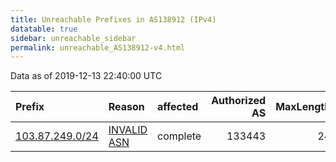 ```yaml
---
title: Unreachable Prefixes in AS138912 (IPv4)
datatable: true
sidebar: unreachable_sidebar
permalink: unreachable_AS138912-v4.html
---
```


Data as of 2019-12-13 22:40:00 UTC


<div class="datatable-begin"></div>

| Prefix                                                   | Reason                                                                                                  | affected   |   Authorized AS |   MaxLength | Anchor                                       |   unreachable /24s |
|:---------------------------------------------------------|:--------------------------------------------------------------------------------------------------------|:-----------|----------------:|------------:|:---------------------------------------------|-------------------:|
| [103.87.249.0/24](https://stat.ripe.net/103.87.249.0/24) | [INVALID ASN](https://rpki-validator.ripe.net/announcement-preview?asn=AS138912&prefix=103.87.249.0/24) | complete   |          133443 |          24 | [APNIC](unreachable_APNIC_RPKI_Root-v4.html) |                  1 |

<div class="datatable-end"></div>